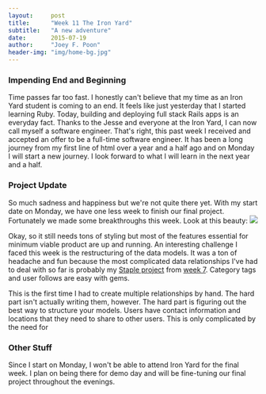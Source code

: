 ```yaml
---
layout:     post
title:      "Week 11 The Iron Yard"
subtitle:   "A new adventure"
date:       2015-07-19
author:     "Joey F. Poon"
header-img: "img/home-bg.jpg"
---
```

### Impending End and Beginning
Time passes far too fast. I honestly can't believe that my time as an Iron Yard student is coming to an end. It feels like just yesterday that I started learning Ruby. Today, building and deploying full stack Rails apps is an everyday fact. Thanks to the Jesse and everyone at the Iron Yard, I can now call myself a software engineer. That's right, this past week I received and accepted an offer to be a full-time software engineer. It has been a long journey from my first line of html over a year and a half ago and on Monday I will start a new journey. I look forward to what I will learn in the next year and a half.

### Project Update
So much sadness and happiness but we're not quite there yet. With my start date on Monday, we have one less week to finish our final project. Fortunately we made some breakthroughs this week. Look at this beauty:
<img src="{{ site.baseurl }}/img/contacts-1.jpg" />

Okay, so it still needs tons of styling but most of the features essential for minimum viable product are up and running. An interesting challenge I faced this week is the restructuring of the data models. It was a ton of headache and fun because the most complicated data relationships I've had to deal with so far is probably my <a href="https://joey-staple.herokuapp.com/login" target="\_blank">Staple project</a> from <a href="{{ site.baseurl }}/week-7-the-iron-yard" target="\_blank">week 7</a>. Category tags and user follows are easy with gems.

This is the first time I had to create multiple relationships by hand. The hard part isn't actually writing them, however. The hard part is figuring out the best way to structure your models. Users have contact information and locations that they need to share to other users. This is only complicated by the need for

### Other Stuff
Since I start on Monday, I won't be able to attend Iron Yard for the final week. I plan on being there for demo day and will be fine-tuning our final project throughout the evenings.
